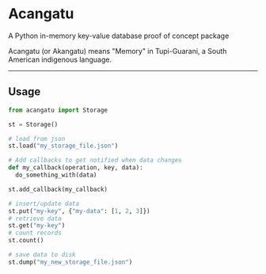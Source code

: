 # Acangatu

A Python in-memory key-value database proof of concept package

Acangatu (or Akangatu) means "Memory" in Tupi-Guarani, a South American indigenous language.

---

## Usage

```python
from acangatu import Storage

st = Storage()

# load from json
st.load("my_storage_file.json")

# Add callbacks to get notified when data changes
def my_callback(operation, key, data):
  do_something_with(data)

st.add_callback(my_callback)

# insert/update data
st.put("my-key", {"my-data": [1, 2, 3]})
# retrieve data
st.get("my-key")
# count records
st.count()

# save data to disk
st.dump("my_new_storage_file.json")
```

